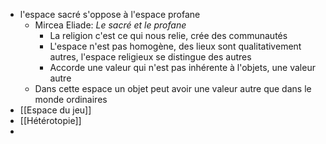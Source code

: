 - l'espace sacré s'oppose à l'espace profane
	- Mircea Eliade: *Le sacré et le profane*
		- La religion c'est ce qui nous relie, crée des communautés
		- L'espace n'est pas homogène, des lieux sont qualitativement autres, l'espace religieux se distingue des autres
		- Accorde une valeur qui n'est pas inhérente à l'objets, une valeur autre
	- Dans cette espace un objet peut avoir une valeur autre que dans le monde ordinaires
- [[Espace du jeu]]
- [[Hétérotopie]]
-